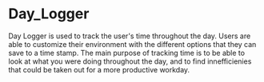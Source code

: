 # Day_Logger
Day Logger is used to track the user's time throughout the day. Users are able to customize their environment with the different options that they can save to a time stamp. The main purpose of tracking time is to be able to look at what you were doing throughout the day, and to find innefficienies that could be taken out for a more productive workday.
